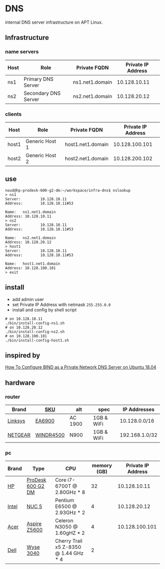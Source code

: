 # DNS
internal DNS server infrastructure on APT Linux.
## Infrastructure
### name servers
| Host | Role | Private FQDN | Private IP Address |
| --- | --- | --- | --- |
| ns1 | Primary DNS Server | ns1.net1.domain | 10.128.10.11 |
| ns2 | Secondary DNS Server | ns2.net1.domain | 10.128.20.12 |
<!-- @todo ns3  Tertiary DNS Server  ns3.net1.domain  10.128.30.13 -->
### clients
| Host | Role | Private FQDN | Private IP Address |
| --- | --- | --- | --- |
| host1 | Generic Host 1 | host1.net1.domain | 10.128.100.101 |
| host2 | Generic Host 2 | host2.net1.domain | 10.128.200.102 |
## use
```
noud@hp-prodesk-600-g2-dm:~/workspace/infra-dns$ nslookup
> ns1
Server:         10.128.10.11
Address:        10.128.10.11#53

Name:   ns1.net1.domain
Address: 10.128.10.11
> ns2
Server:         10.128.10.11
Address:        10.128.10.11#53

Name:   ns2.net1.domain
Address: 10.128.20.12
> host1
Server:         10.128.10.11
Address:        10.128.10.11#53

Name:   host1.net1.domain
Address: 10.128.100.101
> exit
```
## install
- add admin user
- set Private IP Address with netmask ```255.255.0.0```
- install and config by shell script
```
# on 10.128.10.11
./bin/install-config-ns1.sh
# on 10.128.20.12
./bin/install-config-ns2.sh
# on 10.128.100.101
./bin/install-config-host1.sh
```
## inspired by
[How To Configure BIND as a Private Network DNS Server on Ubuntu 18.04](http://digitalocean.com/community/tutorials/how-to-configure-bind-as-a-private-network-dns-server-on-ubuntu-18-04)
## hardware
### router
| Brand | [SKU](http://en.wikipedia.org/wiki/Stock_keeping_unit) | alt | spec | IP Addresses |
| --- | --- | --- | --- | --- |
| [Linksys](http://linksys.com) | [EA6900](http://linksys.com/us/support-product?pid=01t80000003KdHUAA0) | AC 1900 | 1GB & WiFi | 10.128.0.0/16
| [NETGEAR](http://netgear.com) | [WINDR4500](http://netgear.com/support/product/WNDR4500.aspx) | N900 | 1GB & WiFi | 192.168.1.0/32
### pc
| Brand | Type | CPU | memory (GB) | Private IP Address |
| --- | --- | --- | --- | --- |
| [HP](http://hp.com) | [ProDesk 600 G2 DM](http://support.hp.com/us-en/product/hp-prodesk-600-g2-desktop-mini-pc/8376393) | Core i7-6700T @ 2.80GHz * 8 | 32 | 10.128.10.11
| [Intel](http://intel.com) | [NUC 5](http://intel.com/content/dam/support/us/en/documents/mini-pcs/nuc-kits/NUC5i3RYK_NUC5i5RYK_UserGuide.pdf) | Pentium E6500 @ 2.93GHz * 2 | 4 | 10.128.20.12
| [Acer](http://acer.com) | [Aspire Z5600](http://acer.com/ac/en/US/content/support-product/1243;-;AZ5600) | Celeron N3050 @ 1.60gHZ * 2 | 4 | 10.128.100.101
| [Dell](http://dell.com) | [Wyse 3040](http://dell.com/support/manuals/nl/nl/nlbsdt1/wyse-3040-thin-client/3040_ug/welcome-to-dell-wyse-3040-thin-client?guid=guid-423f8ce2-8950-497f-88d3-22c2e1e3fe4a&lang=en-us) | Cherry Trail x5 Z-8350 @ 1.44 GHz * 4 | 2 |  |
